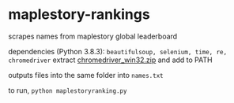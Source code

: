 # maplestory-rankings
scrapes names from maplestory global leaderboard

dependencies (Python 3.8.3):
```beautifulsoup, selenium, time, re, chromedriver```
extract [chromedriver_win32.zip](https://chromedriver.chromium.org/downloads) and add to PATH

outputs files into the same folder into `names.txt`

to run, `python maplestoryranking.py`
